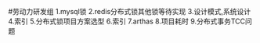 #劳动力研发组
1.mysql锁
2.redis分布式锁其他锁等待实现
3.设计模式,系统设计
4.索引
5.分布式锁项目方案选型
6.索引
7.arthas
8.项目耗时
9.分布式事务TCC问题

